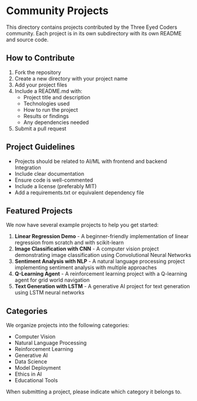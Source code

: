 # Community Projects

This directory contains projects contributed by the Three Eyed Coders community. Each project is in its own subdirectory with its own README and source code.

## How to Contribute

1. Fork the repository
2. Create a new directory with your project name
3. Add your project files
4. Include a README.md with:
   - Project title and description
   - Technologies used
   - How to run the project
   - Results or findings
   - Any dependencies needed
5. Submit a pull request

## Project Guidelines

- Projects should be related to AI/ML with frontend and backend Integration
- Include clear documentation
- Ensure code is well-commented
- Include a license (preferably MIT)
- Add a requirements.txt or equivalent dependency file

## Featured Projects

We now have several example projects to help you get started:

1. **Linear Regression Demo** - A beginner-friendly implementation of linear regression from scratch and with scikit-learn
2. **Image Classification with CNN** - A computer vision project demonstrating image classification using Convolutional Neural Networks
3. **Sentiment Analysis with NLP** - A natural language processing project implementing sentiment analysis with multiple approaches
4. **Q-Learning Agent** - A reinforcement learning project with a Q-learning agent for grid world navigation
5. **Text Generation with LSTM** - A generative AI project for text generation using LSTM neural networks

## Categories

We organize projects into the following categories:

- Computer Vision
- Natural Language Processing
- Reinforcement Learning
- Generative AI
- Data Science
- Model Deployment
- Ethics in AI
- Educational Tools

When submitting a project, please indicate which category it belongs to.
